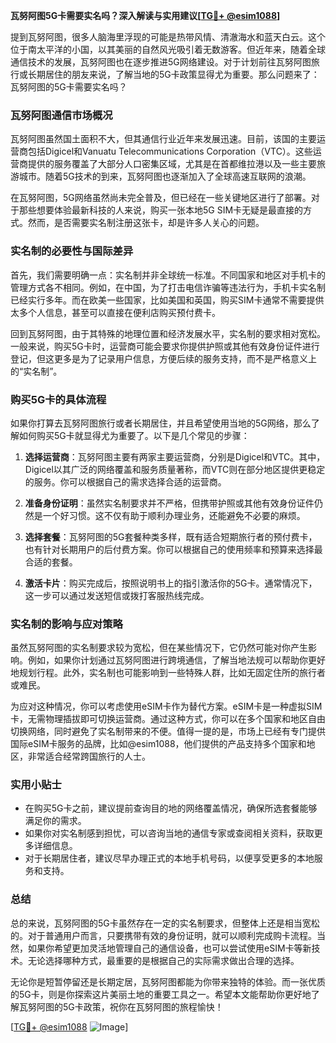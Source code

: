 **瓦努阿图5G卡需要实名吗？深入解读与实用建议[[TG💪+ @esim1088](https://t.me/s/esim1088)]**

提到瓦努阿图，很多人脑海里浮现的可能是热带风情、清澈海水和蓝天白云。这个位于南太平洋的小国，以其美丽的自然风光吸引着无数游客。但近年来，随着全球通信技术的发展，瓦努阿图也在逐步推进5G网络建设。对于计划前往瓦努阿图旅行或长期居住的朋友来说，了解当地的5G卡政策显得尤为重要。那么问题来了：瓦努阿图的5G卡需要实名吗？

### 瓦努阿图通信市场概况

瓦努阿图虽然国土面积不大，但其通信行业近年来发展迅速。目前，该国的主要运营商包括Digicel和Vanuatu Telecommunications Corporation（VTC）。这些运营商提供的服务覆盖了大部分人口密集区域，尤其是在首都维拉港以及一些主要旅游城市。随着5G技术的到来，瓦努阿图也逐渐加入了全球高速互联网的浪潮。

在瓦努阿图，5G网络虽然尚未完全普及，但已经在一些关键地区进行了部署。对于那些想要体验最新科技的人来说，购买一张本地5G SIM卡无疑是最直接的方式。然而，是否需要实名制注册这张卡，却是许多人关心的问题。

### 实名制的必要性与国际差异

首先，我们需要明确一点：实名制并非全球统一标准。不同国家和地区对手机卡的管理方式各不相同。例如，在中国，为了打击电信诈骗等违法行为，手机卡实名制已经实行多年。而在欧美一些国家，比如美国和英国，购买SIM卡通常不需要提供太多个人信息，甚至可以直接在便利店购买预付费卡。

回到瓦努阿图，由于其特殊的地理位置和经济发展水平，实名制的要求相对宽松。一般来说，购买5G卡时，运营商可能会要求你提供护照或其他有效身份证件进行登记，但这更多是为了记录用户信息，方便后续的服务支持，而不是严格意义上的“实名制”。

### 购买5G卡的具体流程

如果你打算去瓦努阿图旅行或者长期居住，并且希望使用当地的5G网络，那么了解如何购买5G卡就显得尤为重要了。以下是几个常见的步骤：

1. **选择运营商**：瓦努阿图主要有两家主要运营商，分别是Digicel和VTC。其中，Digicel以其广泛的网络覆盖和服务质量著称，而VTC则在部分地区提供更稳定的服务。你可以根据自己的需求选择合适的运营商。

2. **准备身份证明**：虽然实名制要求并不严格，但携带护照或其他有效身份证件仍然是一个好习惯。这不仅有助于顺利办理业务，还能避免不必要的麻烦。

3. **选择套餐**：瓦努阿图的5G套餐种类多样，既有适合短期旅行者的预付费卡，也有针对长期用户的后付费方案。你可以根据自己的使用频率和预算来选择最合适的套餐。

4. **激活卡片**：购买完成后，按照说明书上的指引激活你的5G卡。通常情况下，这一步可以通过发送短信或拨打客服热线完成。

### 实名制的影响与应对策略

虽然瓦努阿图的实名制要求较为宽松，但在某些情况下，它仍然可能对你产生影响。例如，如果你计划通过瓦努阿图进行跨境通信，了解当地法规可以帮助你更好地规划行程。此外，实名制也可能影响到一些特殊人群，比如无固定住所的旅行者或难民。

为应对这种情况，你可以考虑使用eSIM卡作为替代方案。eSIM卡是一种虚拟SIM卡，无需物理插拔即可切换运营商。通过这种方式，你可以在多个国家和地区自由切换网络，同时避免了实名制带来的不便。值得一提的是，市场上已经有专门提供国际eSIM卡服务的品牌，比如@esim1088，他们提供的产品支持多个国家和地区，非常适合经常跨国旅行的人士。

### 实用小贴士

- 在购买5G卡之前，建议提前查询目的地的网络覆盖情况，确保所选套餐能够满足你的需求。
- 如果你对实名制感到担忧，可以咨询当地的通信专家或查阅相关资料，获取更多详细信息。
- 对于长期居住者，建议尽早办理正式的本地手机号码，以便享受更多的本地服务和支持。

### 总结

总的来说，瓦努阿图的5G卡虽然存在一定的实名制要求，但整体上还是相当宽松的。对于普通用户而言，只要携带有效的身份证明，就可以顺利完成购卡流程。当然，如果你希望更加灵活地管理自己的通信设备，也可以尝试使用eSIM卡等新技术。无论选择哪种方式，最重要的是根据自己的实际需求做出合理的选择。

无论你是短暂停留还是长期定居，瓦努阿图都能为你带来独特的体验。而一张优质的5G卡，则是你探索这片美丽土地的重要工具之一。希望本文能帮助你更好地了解瓦努阿图的5G卡政策，祝你在瓦努阿图的旅程愉快！

[[TG💪+ @esim1088](https://t.me/s/esim1088) ![Image](https://i.postimg.cc/4NQfJmqS/Snipaste-2025-05-13-00-14-12.png)]